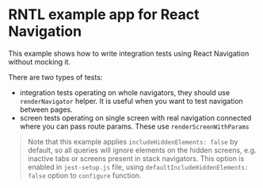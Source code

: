 # RNTL example app for React Navigation

This example shows how to write integration tests using React Navigation without mocking it.

There are two types of tests:
* integration tests operating on whole navigators, they should use `renderNavigator` helper. It is useful when you want to test navigation between pages.
* screen tests operating on single screen with real navigation connected where you can pass route params. These use `renderScreenWithParams`

> Note that this example applies `includeHiddenElements: false` by default, so all queries will ignore elements on the hidden screens, e.g. inactive tabs or screens present in stack navigators. This option is enabled in `jest-setup.js` file, using `defaultIncludeHiddenElements: false` option to `configure` function.
